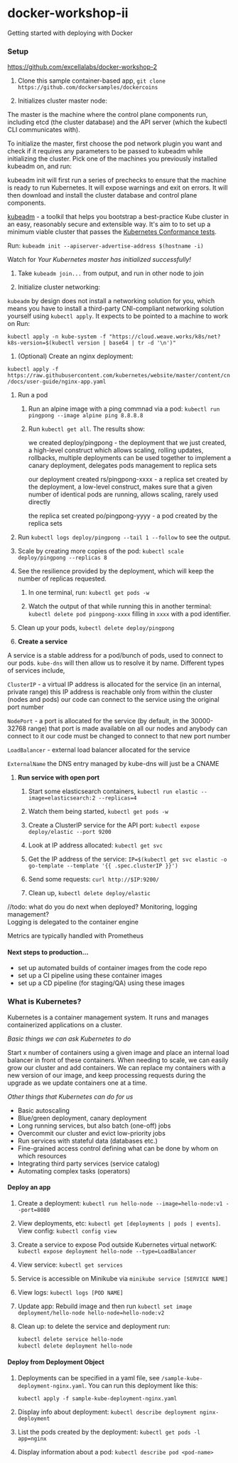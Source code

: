 # docker-workshop-ii

Getting started with deploying with Docker

### Setup

https://github.com/excellalabs/docker-workshop-2


1. Clone this sample container-based app, `git clone https://github.com/dockersamples/dockercoins`

1. Initializes cluster master node:

The master is the machine where the control plane components run, including etcd (the cluster database) and the API server (which the kubectl CLI communicates with).

To initialize the master, first choose the pod network plugin you want and check if it requires any parameters to be passed to kubeadm while initializing the cluster. Pick one of the machines you previously installed kubeadm on, and run:

kubeadm init will first run a series of prechecks to ensure that the machine is ready to run Kubernetes. It will expose warnings and exit on errors. It will then download and install the cluster database and control plane components.

[kubeadm](https://kubernetes.io/docs/setup/independent/create-cluster-kubeadm/) - a toolkil that helps you bootstrap a best-practice Kube cluster in an easy, reasonably secure and extensible way. It's aim to to set up a minimum viable cluster that passes the [Kubernetes Conformance tests](https://kubernetes.io/blog/2017/10/software-conformance-certification/). 

Run: `kubeadm init --apiserver-advertise-address $(hostname -i)`

Watch for *Your Kubernetes master has initialized successfully!*

1. Take `kubeadm join...` from output, and run in other node to join

1. Initialize cluster networking:

`kubeadm` by design does not install a networking solution for you, which means you have to install a third-party CNI-compliant networking solution yourself using `kubectl apply`. It expects to be pointed to a machine to work on Run:

`kubectl apply -n kube-system -f "https://cloud.weave.works/k8s/net?k8s-version=$(kubectl version | base64 | tr -d '\n')"`

1. (Optional) Create an nginx deployment:

`kubectl apply -f https://raw.githubusercontent.com/kubernetes/website/master/content/cn/docs/user-guide/nginx-app.yaml`

1. Run a pod

    1. Run an alpine image with a ping commnad via a pod: `kubectl run pingpong --image alpine ping 8.8.8.8`

    1. Run `kubectl get all`. The results show:

        we created deploy/pingpong - the deployment that we just created, a high-level construct which allows scaling, rolling updates, rollbacks, multiple deployments can be used together to implement a canary deployment, delegates pods management to replica sets

        our deployment created rs/pingpong-xxxx - a replica set created by the deployment, a low-level construct, makes sure that a given number of identical pods are running, allows scaling, rarely used directly
        
        the replica set created po/pingpong-yyyy - a pod created by the replica sets
    
1. Run `kubectl logs deploy/pingpong --tail 1 --follow` to see the output.

1. Scale by creating more copies of the pod: `kubectl scale deploy/pingpong --replicas 8`

1. See the resilience provided by the deployment, which will keep the number of replicas requested.

    1. In one terminal, run: `kubectl get pods -w`

    1. Watch the output of that while running this in another terminal: `kubectl delete pod pingpong-xxxx` filling in `xxxx` with a pod identifier.

1. Clean up your pods, `kubectl delete deploy/pingpong`

1. **Create a service** 

A service is a stable address for a pod/bunch of pods, used to connect to our pods. `kube-dns` will then allow us to resolve it by name. Different types of services include,

`ClusterIP` - a virtual IP address is allocated for the service (in an internal, private range) this IP address is reachable only from within the cluster (nodes and pods) our code can connect to the service using the original port number

`NodePort` - a port is allocated for the service (by default, in the 30000-32768 range) that port is made available on all our nodes and anybody can connect to it our code must be changed to connect to that new port number

`LoadBalancer` - external load balancer allocated for the service

`ExternalName` the DNS entry managed by kube-dns will just be a CNAME

1. **Run service with open port** 

    1. Start some elasticsearch containers, `kubectl run elastic --image=elasticsearch:2 --replicas=4`

    1. Watch them being started, `kubectl get pods -w`

    1. Create a ClusterIP service for the API port: `kubectl expose deploy/elastic --port 9200`

    1. Look at IP address allocated: `kubectl get svc`

    1. Get the IP address of the service: `IP=$(kubectl get svc elastic -o go-template --template '{{ .spec.clusterIP }}')`

    1. Send some requests: `curl http://$IP:9200/`

    1. Clean up, `kubectl delete deploy/elastic`


//todo: what do you do next when deployed? Monitoring, logging management?  
Logging is delegated to the container engine

Metrics are typically handled with Prometheus

#### Next steps to production...

* set up automated builds of container images from the code repo
* set up a CI pipeline using these container images
* set up a CD pipeline (for staging/QA) using these images

### What is Kubernetes?

Kubernetes is a container management system. It runs and manages containerized applications on a cluster.

*Basic things we can ask Kubernetes to do*

Start x number of containers using a given image and place an internal load balancer in front of these containers. When needing to scale, we can easily grow our cluster and add containers. We can replace my containers with a new version of our image, and keep processing requests during the upgrade as we update containers one at a time.

*Other things that Kubernetes can do for us*

* Basic autoscaling
* Blue/green deployment, canary deployment
* Long running services, but also batch (one-off) jobs
* Overcommit our cluster and evict low-priority jobs
* Run services with stateful data (databases etc.)
* Fine-grained access control defining what can be done by whom on which resources
* Integrating third party services (service catalog)
* Automating complex tasks (operators)

#### Deploy an app

1. Create a deployment: `kubectl run hello-node --image=hello-node:v1 --port=8080`

1. View deployments, etc: `kubectl get [deployments | pods | events]`. View config: `kubectl config view`

1. Create a service to expose Pod outside Kubernetes virtual networK: `kubectl expose deployment hello-node --type=LoadBalancer`

1. View service: `kubectl get services`

1. Service is accessible on Minikube via `minikube service [SERVICE NAME]`

1. View logs: `kubectl logs [POD NAME]`

1. Update app: Rebuild image and then run `kubectl set image deployment/hello-node hello-node=hello-node:v2`

1. Clean up: to delete the service and deployment run: 

    ```sh
    kubectl delete service hello-node
    kubectl delete deployment hello-node
    ```

#### Deploy from Deployment Object

1. Deployments can be specified in a yaml file, see `/sample-kube-deployment-nginx.yaml`. You can run this deployment like this: 

    `kubectl apply -f sample-kube-deployment-nginx.yaml`

1. Display info about deployment: `kubectl describe deployment nginx-deployment`

1. List the pods created by the deployment: `kubectl get pods -l app=nginx`

1. Display information about a pod: `kubectl describe pod <pod-name>`
